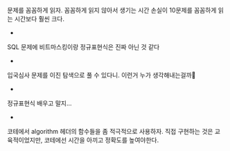 
문제를 꼼꼼하게 읽자.
꼼꼼하게 읽지 않아서 생기는 시간 손실이
10문제를 꼼꼼하게 읽는 시간보다 훨씬 크다.


-

SQL 문제에 비트마스킹이랑 정규표현식은 진짜 아닌 것 같다

-

입국심사 문제를 이진 탐색으로 풀 수 있다니.
이런거 누가 생각해내는걸까

-

정규표현식 배우고 말지...

-

코테에서 algorithm 헤더의 함수들을 좀 적극적으로 사용하자.
직접 구현하는 것은 교육적이었지만, 코테에선 시간을 아끼고 정확도를 높여야한다.

